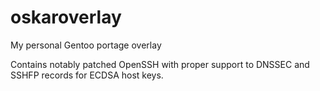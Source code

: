 oskaroverlay
============

My personal Gentoo portage overlay

Contains notably patched OpenSSH with proper support to DNSSEC and SSHFP records for ECDSA host keys.
